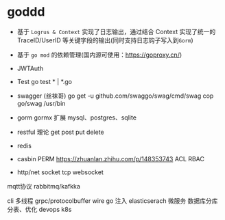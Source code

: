 # goddd

- 基于 `Logrus & Context` 实现了日志输出，通过结合 Context 实现了统一的 TraceID/UserID 等关键字段的输出(同时支持日志钩子写入到`Gorm`)
- 基于 `go mod` 的依赖管理(国内源可使用：<https://goproxy.cn/>)

- JWTAuth 

- Test  go test * | *.go
- swagger (丝袜哥)
    go get -u github.com/swaggo/swag/cmd/swag
    cop go/swag /usr/bin
- gorm 
    gormx 扩展
    mysql、postgres、sqlite

- restful 理论  get post  put  delete 
- redis 
- casbin PERM   https://zhuanlan.zhihu.com/p/148353743  ACL RBAC 
- http/net  socket tcp websocket

mqtt协议 rabbitmq/kafkka

cli
多线程
grpc/protocolbuffer
wire  go 注入
elasticserach
微服务
数据库分库分表、优化
devops
k8s